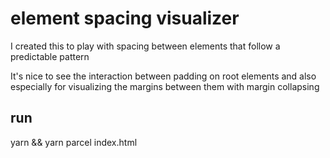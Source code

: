 # element spacing visualizer

I created this to play with spacing between elements that follow a predictable pattern

It's nice to see the interaction between padding on root elements and also especially
for visualizing the margins between them with margin collapsing

## run

yarn && yarn parcel index.html

